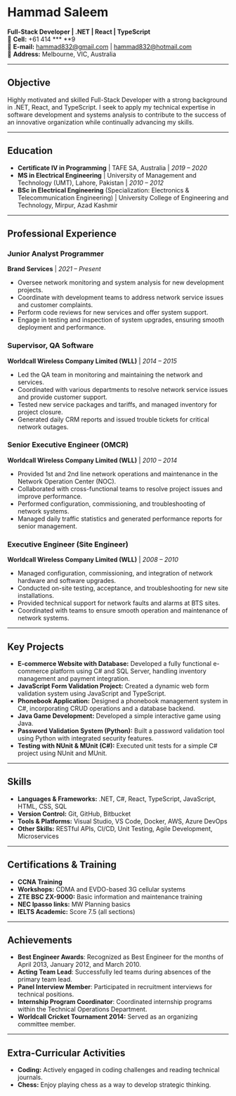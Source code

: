 
# **Hammad Saleem**

**Full-Stack Developer | .NET | React | TypeScript**  
📱 **Cell:** +61 414 *** **9   
📧 **E-mail:** [hammad832@gmail.com](mailto:hammad832@gmail.com) | [hammad832@hotmail.com](mailto:hammad832@gmail.com)  
📍 **Address:** Melbourne, VIC, Australia  

---

## **Objective**

Highly motivated and skilled Full-Stack Developer with a strong background in .NET, React, and TypeScript. I seek to apply my technical expertise in software development and systems analysis to contribute to the success of an innovative organization while continually advancing my skills.

---

## **Education**

- **Certificate IV in Programming** | TAFE SA, Australia | *2019 – 2020*  
- **MS in Electrical Engineering** | University of Management and Technology (UMT), Lahore, Pakistan | *2010 – 2012*  
- **BSc in Electrical Engineering** (Specialization: Electronics & Telecommunication Engineering) | University College of Engineering and Technology, Mirpur, Azad Kashmir  

---

## **Professional Experience**

### **Junior Analyst Programmer**  
**Brand Services** | *2021 – Present*  

- Oversee network monitoring and system analysis for new development projects.
- Coordinate with development teams to address network service issues and customer complaints.
- Perform code reviews for new services and offer system support.
- Engage in testing and inspection of system upgrades, ensuring smooth deployment and performance.

### **Supervisor, QA Software**  
**Worldcall Wireless Company Limited (WLL)** | *2014 – 2015*  

- Led the QA team in monitoring and maintaining the network and services.
- Coordinated with various departments to resolve network service issues and provide customer support.
- Tested new service packages and tariffs, and managed inventory for project closure.
- Generated daily CRM reports and issued trouble tickets for critical network outages.

### **Senior Executive Engineer (OMCR)**  
**Worldcall Wireless Company Limited (WLL)** | *2010 – 2014*  

- Provided 1st and 2nd line network operations and maintenance in the Network Operation Center (NOC).
- Collaborated with cross-functional teams to resolve project issues and improve performance.
- Performed configuration, commissioning, and troubleshooting of network systems.
- Managed daily traffic statistics and generated performance reports for senior management.

### **Executive Engineer (Site Engineer)**  
**Worldcall Wireless Company Limited (WLL)** | *2008 – 2010*  

- Managed configuration, commissioning, and integration of network hardware and software upgrades.
- Conducted on-site testing, acceptance, and troubleshooting for new site installations.
- Provided technical support for network faults and alarms at BTS sites.
- Coordinated with teams to ensure smooth operation and maintenance of network systems.

---

## **Key Projects**

- **E-commerce Website with Database:** Developed a fully functional e-commerce platform using C# and SQL Server, handling inventory management and payment integration.
- **JavaScript Form Validation Project:** Created a dynamic web form validation system using JavaScript and TypeScript.
- **Phonebook Application:** Designed a phonebook management system in C#, incorporating CRUD operations and a database backend.
- **Java Game Development:** Developed a simple interactive game using Java.
- **Password Validation System (Python):** Built a password validation tool using Python with integrated security features.
- **Testing with NUnit & MUnit (C#):** Executed unit tests for a simple C# project using NUnit and MUnit.

---

## **Skills**

- **Languages & Frameworks:** .NET, C#, React, TypeScript, JavaScript, HTML, CSS, SQL  
- **Version Control:** Git, GitHub, Bitbucket  
- **Tools & Platforms:** Visual Studio, VS Code, Docker, AWS, Azure DevOps  
- **Other Skills:** RESTful APIs, CI/CD, Unit Testing, Agile Development, Microservices  

---

## **Certifications & Training**

- **CCNA Training**  
- **Workshops:** CDMA and EVDO-based 3G cellular systems  
- **ZTE BSC ZX-9000:** Basic information and maintenance training  
- **NEC Ipasso links:** MW Planning basics  
- **IELTS Academic:** Score 7.5 (all sections)

---

## **Achievements**

- **Best Engineer Awards**: Recognized as Best Engineer for the months of April 2013, January 2012, and March 2010.
- **Acting Team Lead**: Successfully led teams during absences of the primary team lead.
- **Panel Interview Member**: Participated in recruitment interviews for technical positions.
- **Internship Program Coordinator**: Coordinated internship programs within the Technical Operations Department.
- **Worldcall Cricket Tournament 2014:** Served as an organizing committee member.

---

## **Extra-Curricular Activities**

- **Coding:** Actively engaged in coding challenges and reading technical journals.  
- **Chess:** Enjoy playing chess as a way to develop strategic thinking.
